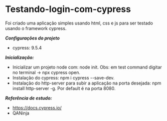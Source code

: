 # Testando-login-com-cypress
Foi criado uma aplicação simples usando html, css e js para ser testado usando o framework cypress.

***Configurações do projeto***
- cypress: 9.5.4

***Inicialização:***
- Inicializar um projeto node com: node init. Obs: em test command digitar no terminal -> npx cypress open.
- Instalação do cypress: npm i cypress --save-dev.
- Instalação do http-server para subir a aplicação na porta desejada: npm install http-server -g. Por default é na porta 8080.


***Referência de estudo:***
- https://docs.cypress.io/
- QANinja

